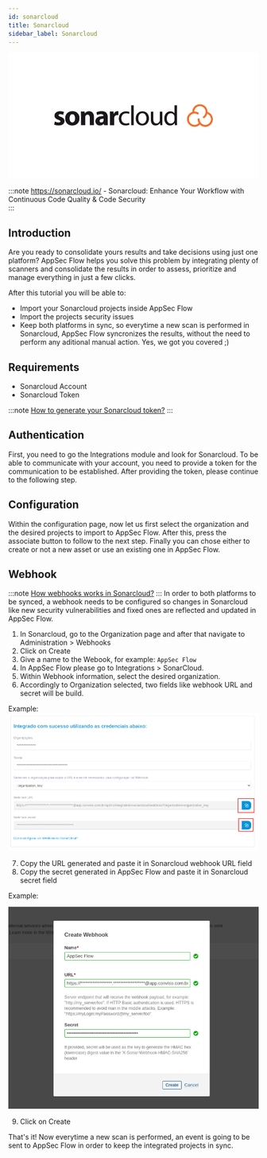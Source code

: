 ```yaml
---
id: sonarcloud
title: Sonarcloud
sidebar_label: Sonarcloud
---
```


![img](../../static/img/sonarcloud.png)

:::note
https://sonarcloud.io/ - Sonarcloud: Enhance Your Workflow with Continuous Code Quality & Code Security  
:::

## Introduction

Are you ready to consolidate yours results and take decisions using just one platform? 
AppSec Flow helps you solve this problem by integrating plenty of scanners and consolidate the results in order to assess, prioritize and manage everything in just a few clicks.

After this tutorial you will be able to:
- Import your Sonarcloud projects inside AppSec Flow
- Import the projects security issues 
- Keep both platforms in sync, so everytime a new scan is performed in Sonarcloud, AppSec Flow 
syncronizes the results, without the need to perform any aditional manual action. Yes, we got you covered ;)

## Requirements
- Sonarcloud Account
- Sonarcloud Token

:::note
[How to generate your Sonarcloud token?](https://sonarcloud.io/account/security/)
:::

## Authentication
First, you need to go the Integrations module and look for Sonarcloud.
To be able to communicate with your account, you need to provide a token for the communication to be established. 
After providing the token, please continue to the following step.

### 
## Configuration

Within the configuration page, now let us first select the organization and the desired projects to import to AppSec Flow. After this, press the associate button to follow to the next step.
Finally you can chose either to create or not a new asset or use an existing one in AppSec Flow.

## Webhook
:::note
[How webhooks works in Sonarcloud?](https://sonarcloud.io/documentation/project-administration/webhooks/)
:::
In order to both platforms to be synced, a webhook needs to be configured so changes in Sonarcloud like new security vulnerabilities and fixed ones are reflected and updated in AppSec Flow.

1. In Sonarcloud, go to the Organization page and after that navigate to Administration > Webhooks
2. Click on Create
3. Give a name to the Webook, for example: ```AppSec Flow```
4. In AppSec Flow please go to Integrations > SonarCloud.
5. Within Webhook information, select the desired organization.
6. Accordingly to Organization selected, two fields like webhook URL and secret will be build.

Example:
![img](../../static/img/sonarcloud_webhook.png)

7. Copy the URL generated and paste it in Sonarcloud webhook URL field
8. Copy the secret generated in AppSec Flow and paste it in Sonarcloud secret field

Example:

![img](../../static/img/sonarcloud_webhook2.png)

9. Click on Create

That's it! Now everytime a new scan is performed, an event is going to be sent to AppSec Flow in order to keep the integrated projects in sync.


